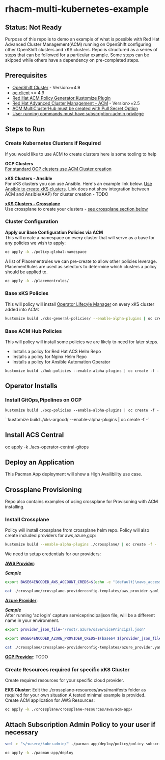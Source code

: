 # rhacm-multi-kubernetes-example

## Status: Not Ready

Purpose of this repo is to demo an example of what is possible with Red Hat Advanced Cluster Management(ACM) running on OpenShift configuring other OpenShift clusters and xKS clusters.
Repo is structured as a series of steps that can be followed for a particular example.
Some steps can be skipped while others have a dependency on pre-completed steps.

## Prerequisites

- [OpenShift Cluster](https://docs.openshift.com/container-platform/4.9/welcome/index.html) - Version>=4.9
- [oc client](https://docs.openshift.com/container-platform/4.9/cli_reference/openshift_cli/getting-started-cli.html) >= 4.9
- [Red Hat ACM Policy Generator Kustomize Plugin](https://github.com/stolostron/policy-generator-plugin)
- [Red Hat Advanced Cluster Management - ACM](https://access.redhat.com/documentation/en-us/red_hat_advanced_cluster_management_for_kubernetes/2.0/html-single/install/index#installing) - Version>=2.5
- [ACM MultiClusterHub must be created with Pull Secret Option](https://access.redhat.com/documentation/en-us/red_hat_advanced_cluster_management_for_kubernetes/2.6/html/install/installing#custom-image-pull-secret)
- [User running commands must have subscription-admin privilege](https://access.redhat.com/documentation/en-us/red_hat_advanced_cluster_management_for_kubernetes/2.6/html-single/applications/index#granting-subscription-admin-privilege)

## Steps to Run

### Create Kubernetes Clusters if Required

If you would like to use ACM to create clusters here is some tooling to help

**OCP Clusters**  
[For standard OCP clusters use ACM Cluster creation](https://access.redhat.com/documentation/en-us/red_hat_advanced_cluster_management_for_kubernetes/2.6/html-single/multicluster_engine/index#creating-a-cluster)

**xKS Clusters - Ansible**  
For xKS clusters you can use Ansible. Here's an example link below.
[Use Ansible to create xKS clusters](https://github.com/nleiva/ansible-kubernetes).
Link does not show integration between ACM and Ansible(AAP) for cluster creation - TODO

[**xKS Clusters - Crossplane**](https://github.com/MoOyeg/rhacm-multi-kubernetes-example#crossplane-provisioning)  
Use crossplane to create your clusters - [see crossplane section below](https://github.com/MoOyeg/rhacm-multi-kubernetes-example#crossplane-provisioning)

### Cluster Configuration

**Apply our Base Configuration Policies via ACM**  
This will create a namespace on every cluster that will serve as a base for any policies we wish to apply:

```bash
oc apply -k ./policy-global-namespace
```

A list of Placementrules we can pre-create to allow other policies leverage. PlacementRules are used as selectors to determine which clusters a policy should be applied to.

```bash
oc apply -k ./placementrules/
```

### Base xKS Policies

This will policy will install [Operator Lifecyle Manager](https://olm.operatorframework.io/) on every xKS cluster added into ACM:

```bash
kustomize build ./xks-general-policies/ --enable-alpha-plugins | oc create -f -
```

### Base ACM Hub Policies

This will policy will install some policies we are likely to need for later steps.

- Installs a policy for Red Hat ACS Helm Repo
- Installs a policy for Nginx Helm Repo
- Installs a policy for Ansible Automation Operator

`kustomize build ./hub-policies --enable-alpha-plugins | oc create -f -`

## Operator Installs

### Install GitOps,Pipelines on OCP

`kustomize build ./ocp-policies --enable-alpha-plugins | oc create -f -`

``kustomize build ./xks-argocd/ --enable-alpha-plugins | oc create -f -`

## Install ACS Central

oc apply -k ./acs-operator-central-gitops

## Deploy an Application

This Pacman App deployment will show a High Availibility use case.

## Crossplane Provisioning

Repo also contains examples of using crossplane for Provisoning with ACM installing.

### Install Crossplane

Policy will install crossplane from crossplane helm repo. Policy will also create included providers for aws,azure,gcp:

```bash
kustomize build --enable-alpha-plugins ./crossplane/ | oc create -f -
```

We need to setup credentials for our providers:

**[AWS Provider](https://crossplane.io/docs/v1.9/cloud-providers/aws/aws-provider.html)**:

**_Sample_**

```bash
export BASE64ENCODED_AWS_ACCOUNT_CREDS=$(echo -e "[default]\naws_access_key_id = $(aws configure get aws_access_key_id --profile $aws_profile)\naws_secret_access_key = $(aws configure get aws_secret_access_key --profile $aws_profile)" | base64  | tr -d "\n")
```

```bash
cat ./crossplane/crossplane-providerconfig-templates/aws_provider.yaml | envsubst | oc apply -f -
```

**[Azure Provider](https://github.com/crossplane-contrib/provider-azure/blob/master/examples/azure-provider.yaml)**:

**_Sample_**  
After running 'az login' capture serviceprincipaljson file, will be a different name in your environment.

```bash
export provider_json_file='/root/.azure/osServicePrincipal.json'
```

```bash
export BASE64ENCODED_AZURE_PROVIDER_CREDS=$(base64 ${provider_json_file} | tr -d "\n")
```

```bash
cat ./crossplane/crossplane-providerconfig-templates/azure_provider.yaml | envsubst | oc apply -f -
```

**[GCP Provider](https://github.com/crossplane-contrib/provider-gcp)**:
TODO

### Create Resources required for specific xKS Cluster

Create required resources for your specific cloud provider.

**EKS Cluster**: Edit the ./crossplane-resources/aws/manifests folder as required for your own situation.A tested minimal example is provided.  
Create ACM application for AWS Resources:

```bash
oc apply -k ./crossplane/crossplane-resources/aws/acm-app/
```


## Attach Subscription Admin Policy to your user if necessary

```bash
sed -e "s/<user>/kube:admin/" ./pacman-app/deploy/policy/policy-subscription-pacman-admin.yaml | oc create -f - -n global-policies
```

```bash
oc apply -k ./pacman-app/deploy
```